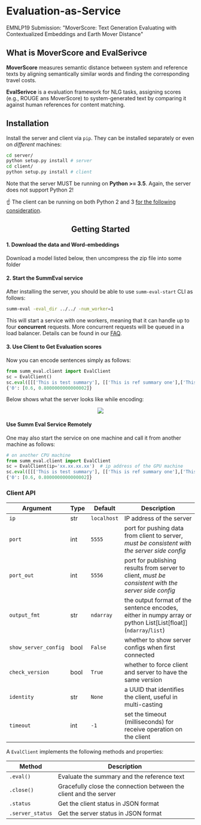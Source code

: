 <h1 align="left">Evaluation-as-Service</h1>

<p align="left"> EMNLP19 Submission: "MoverScore: Text Generation Evaluating with Contextualized Embeddings and Earth Mover Distance" </p>

<h2 align="left">What is MoverScore and EvalSerivce</h2>

**MoverScore** measures semantic distance between system and reference texts by aligning semantically similar words and finding the corresponding travel costs.

**EvalSerivce** is a evaluation framework for NLG tasks, assigning scores (e.g., ROUGE ans MoverScore) to system-generated text by comparing it against human references for content matching.

<h2 align="left">Installation</h2>

Install the server and client via `pip`. They can be installed separately or even on *different* machines:
```bash
cd server/
python setup.py install # server
cd client/
python setup.py install # client
```

Note that the server MUST be running on **Python >= 3.5**. Again, the server does not support Python 2!

:point_up: The client can be running on both Python 2 and 3 [for the following consideration](#q-can-i-run-it-in-python-2).

<h2 align="center">Getting Started</h2>

#### 1. Download the data and Word-embeddings 
Download a model listed below, then uncompress the zip file into some folder

#### 2. Start the SummEval service
After installing the server, you should be able to use `summ-eval-start` CLI as follows:
```bash
summ-eval -eval_dir ../../ -num_worker=1 
```
This will start a service with one workers, meaning that it can handle up to four **concurrent** requests. More concurrent requests will be queued in a load balancer. Details can be found in our [FAQ](#q-what-is-the-parallel-processing-model-behind-the-scene).

#### 3. Use Client to Get Evaluation scores
Now you can encode sentences simply as follows:
```python
from summ_eval.client import EvalClient
sc = EvalClient()
sc.eval([[['This is test summary'], [['This is ref summary one'],['This is ref summary two']], 'rouge_n'], [['This is test summary two'], [['This is ref summary two'],['This is ref summary two']], 'rouge_n']])
{'0': [0.6, 0.8000000000000002]}
```

Below shows what the server looks like while encoding:
<p align="center"><img src=".github/server-run-demo.gif?raw=true"/></p>

#### Use Summ Eval Service Remotely
One may also start the service on one machine and call it from another machine as follows:

```python
# on another CPU machine
from summ_eval.client import EvalClient
sc = EvalClient(ip='xx.xx.xx.xx')  # ip address of the GPU machine
sc.eval([[['This is test summary'], [['This is ref summary one'],['This is ref summary two']], 'rouge_n'], [['This is test summary two'], [['This is ref summary two'],['This is ref summary two']], 'rouge_n']])
{'0': [0.6, 0.8000000000000002]}
```
### Client API


| Argument | Type | Default | Description |
|----------------------|------|-----------|-------------------------------------------------------------------------------|
| `ip` | str | `localhost` | IP address of the server |
| `port` | int | `5555` | port for pushing data from client to server, *must be consistent with the server side config* |
| `port_out` | int | `5556`| port for publishing results from server to client, *must be consistent with the server side config* |
| `output_fmt` | str | `ndarray` | the output format of the sentence encodes, either in numpy array or python List[List[float]] (`ndarray`/`list`) |
| `show_server_config` | bool | `False` | whether to show server configs when first connected |
| `check_version` | bool | `True` | whether to force client and server to have the same version |
| `identity` | str | `None` | a UUID that identifies the client, useful in multi-casting |
| `timeout` | int | `-1` | set the timeout (milliseconds) for receive operation on the client |

A `EvalClient` implements the following methods and properties:

| Method |  Description |
|--------|------|
|`.eval()`|Evaluate the summary and the reference text |
|`.close()`|Gracefully close the connection between the client and the server|
|`.status`|Get the client status in JSON format|
|`.server_status`|Get the server status in JSON format|

